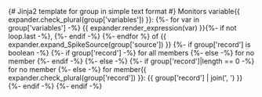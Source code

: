 {# Jinja2 template for group in simple text format #}
Monitors variable{{ expander.check_plural(group['variables']) }}: {%- for var in group['variables'] -%}
    {{ expander.render_expression(var) }}{%- if not loop.last -%}, {%- endif -%}
{%- endfor %} of {{ expander.expand_SpikeSource(group['source']) }} {%- if group['record'] is boolean -%}
    {%- if group['record'] -%} for all members {%- else -%} for no member {%- endif -%}
{%- else -%}
    {%- if group['record']|length == 0 -%} for no member {%- else -%} for member{{ expander.check_plural(group['record']) }}: {{ group['record'] | join(', ') }} {%- endif -%}
{%- endif -%}